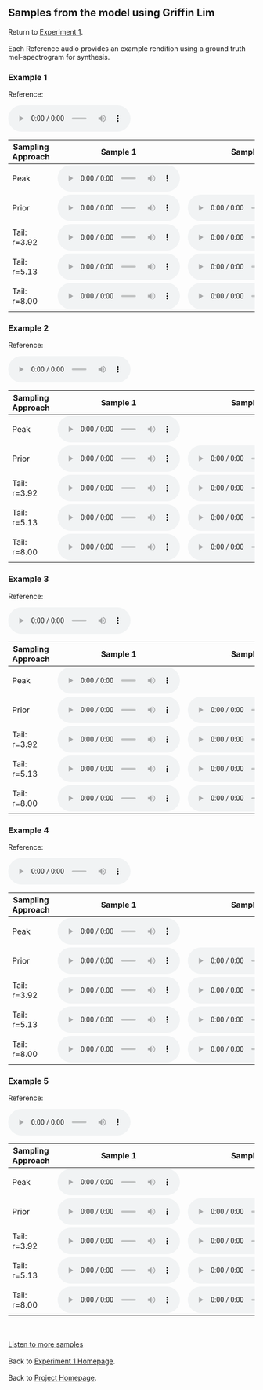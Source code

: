 <!-- exp 1a -->

## Samples from the model using Griffin Lim

Return to [Experiment 1](https://ljlj9.github.io/mscproject/experiment_1a_test.html).
<br><br>
Each Reference audio provides an example rendition using a ground truth mel-spectrogram for synthesis.

### Example 1

Reference:          
<p><audio src="Exp1Test/Example1/reference.wav" controls style="width: 250px;"></audio></p>

| Sampling Approach | Sample 1 | Sample 2 | Sample 3 | Sample 4 | Sample 5 |
| --- | --- | --- | --- | --- | --- |
| Peak  | <audio src="Exp1Test/Example1/peak/sample_1.wav" controls style="width: 250px;"></audio> | | | | |
| Prior | <audio src="Exp1Test/Example1/prior/sample_1.wav" controls style="width: 250px;"></audio> | <audio src="Exp1Test/Example1/prior/sample_2.wav" controls style="width: 250px;"></audio> | <audio src="Exp1Test/Example1/prior/sample_3.wav" controls style="width: 250px;"></audio> | <audio src="Exp1Test/Example1/prior/sample_4.wav" controls style="width: 250px;"></audio> | <audio src="Exp1Test/Example1/prior/sample_5.wav" controls style="width: 250px;"></audio> |
| Tail: r=3.92 | <audio src="Exp1Test/Example1/tail392/sample_1.wav" controls style="width: 250px;"></audio> | <audio src="Exp1Test/Example1/tail392/sample_2.wav" controls style="width: 250px;"></audio> | <audio src="Exp1Test/Example1/tail392/sample_3.wav" controls style="width: 250px;"></audio> | <audio src="Exp1Test/Example1/tail392/sample_4.wav" controls style="width: 250px;"></audio> | <audio src="Exp1Test/Example1/tail392/sample_5.wav" controls style="width: 250px;"></audio> |
| Tail: r=5.13 | <audio src="Exp1Test/Example1/tail513/sample_1.wav" controls style="width: 250px;"></audio> | <audio src="Exp1Test/Example1/tail513/sample_2.wav" controls style="width: 250px;"></audio> | <audio src="Exp1Test/Example1/tail513/sample_3.wav" controls style="width: 250px;"></audio> | <audio src="Exp1Test/Example1/tail513/sample_4.wav" controls style="width: 250px;"></audio> | <audio src="Exp1Test/Example1/tail513/sample_5.wav" controls style="width: 250px;"></audio> |
| Tail: r=8.00 | <audio src="Exp1Test/Example1/tail8/sample_1.wav" controls style="width: 250px;"></audio> | <audio src="Exp1Test/Example1/tail8/sample_2.wav" controls style="width: 250px;"></audio> | <audio src="Exp1Test/Example1/tail8/sample_3.wav" controls style="width: 250px;"></audio> | <audio src="Exp1Test/Example1/tail8/sample_4.wav" controls style="width: 250px;"></audio> | <audio src="Exp1Test/Example1/tail8/sample_5.wav" controls style="width: 250px;"></audio> |

### Example 2

Reference:          
<p><audio src="Exp1Test/Example2/reference.wav" controls style="width: 250px;"></audio></p>

| Sampling Approach | Sample 1 | Sample 2 | Sample 3 | Sample 4 | Sample 5 |
| --- | --- | --- | --- | --- | --- |
| Peak  | <audio src="Exp1Test/Example2/peak/sample_1.wav" controls style="width: 250px;"></audio> | | | | |
| Prior | <audio src="Exp1Test/Example2/prior/sample_1.wav" controls style="width: 250px;"></audio> | <audio src="Exp1Test/Example2/prior/sample_2.wav" controls style="width: 250px;"></audio> | <audio src="Exp1Test/Example2/prior/sample_3.wav" controls style="width: 250px;"></audio> | <audio src="Exp1Test/Example2/prior/sample_4.wav" controls style="width: 250px;"></audio> | <audio src="Exp1Test/Example2/prior/sample_5.wav" controls style="width: 250px;"></audio> |
| Tail: r=3.92 | <audio src="Exp1Test/Example2/tail392/sample_1.wav" controls style="width: 250px;"></audio> | <audio src="Exp1Test/Example2/tail392/sample_2.wav" controls style="width: 250px;"></audio> | <audio src="Exp1Test/Example2/tail392/sample_3.wav" controls style="width: 250px;"></audio> | <audio src="Exp1Test/Example2/tail392/sample_4.wav" controls style="width: 250px;"></audio> | <audio src="Exp1Test/Example2/tail392/sample_5.wav" controls style="width: 250px;"></audio> |
| Tail: r=5.13 | <audio src="Exp1Test/Example2/tail513/sample_1.wav" controls style="width: 250px;"></audio> | <audio src="Exp1Test/Example2/tail513/sample_2.wav" controls style="width: 250px;"></audio> | <audio src="Exp1Test/Example2/tail513/sample_3.wav" controls style="width: 250px;"></audio> | <audio src="Exp1Test/Example2/tail513/sample_4.wav" controls style="width: 250px;"></audio> | <audio src="Exp1Test/Example2/tail513/sample_5.wav" controls style="width: 250px;"></audio> |
| Tail: r=8.00 | <audio src="Exp1Test/Example2/tail8/sample_1.wav" controls style="width: 250px;"></audio> | <audio src="Exp1Test/Example2/tail8/sample_2.wav" controls style="width: 250px;"></audio> | <audio src="Exp1Test/Example2/tail8/sample_3.wav" controls style="width: 250px;"></audio> | <audio src="Exp1Test/Example2/tail8/sample_4.wav" controls style="width: 250px;"></audio> | <audio src="Exp1Test/Example2/tail8/sample_5.wav" controls style="width: 250px;"></audio> |

### Example 3

Reference:          
<p><audio src="Exp1Test/Example3/reference.wav" controls style="width: 250px;"></audio></p>

| Sampling Approach | Sample 1 | Sample 2 | Sample 3 | Sample 4 | Sample 5 |
| --- | --- | --- | --- | --- | --- |
| Peak  | <audio src="Exp1Test/Example3/peak/sample_1.wav" controls style="width: 250px;"></audio> | | | | |
| Prior | <audio src="Exp1Test/Example3/prior/sample_1.wav" controls style="width: 250px;"></audio> | <audio src="Exp1Test/Example3/prior/sample_2.wav" controls style="width: 250px;"></audio> | <audio src="Exp1Test/Example3/prior/sample_3.wav" controls style="width: 250px;"></audio> | <audio src="Exp1Test/Example3/prior/sample_4.wav" controls style="width: 250px;"></audio> | <audio src="Exp1Test/Example3/prior/sample_5.wav" controls style="width: 250px;"></audio> |
| Tail: r=3.92 | <audio src="Exp1Test/Example3/tail392/sample_1.wav" controls style="width: 250px;"></audio> | <audio src="Exp1Test/Example3/tail392/sample_2.wav" controls style="width: 250px;"></audio> | <audio src="Exp1Test/Example3/tail392/sample_3.wav" controls style="width: 250px;"></audio> | <audio src="Exp1Test/Example3/tail392/sample_4.wav" controls style="width: 250px;"></audio> | <audio src="Exp1Test/Example3/tail392/sample_5.wav" controls style="width: 250px;"></audio> |
| Tail: r=5.13 | <audio src="Exp1Test/Example3/tail513/sample_1.wav" controls style="width: 250px;"></audio> | <audio src="Exp1Test/Example3/tail513/sample_2.wav" controls style="width: 250px;"></audio> | <audio src="Exp1Test/Example3/tail513/sample_3.wav" controls style="width: 250px;"></audio> | <audio src="Exp1Test/Example3/tail513/sample_4.wav" controls style="width: 250px;"></audio> | <audio src="Exp1Test/Example3/tail513/sample_5.wav" controls style="width: 250px;"></audio> |
| Tail: r=8.00 | <audio src="Exp1Test/Example3/tail8/sample_1.wav" controls style="width: 250px;"></audio> | <audio src="Exp1Test/Example3/tail8/sample_2.wav" controls style="width: 250px;"></audio> | <audio src="Exp1Test/Example3/tail8/sample_3.wav" controls style="width: 250px;"></audio> | <audio src="Exp1Test/Example3/tail8/sample_4.wav" controls style="width: 250px;"></audio> | <audio src="Exp1Test/Example3/tail8/sample_5.wav" controls style="width: 250px;"></audio> |

### Example 4

Reference:          
<p><audio src="Exp1Test/Example4/reference.wav" controls style="width: 250px;"></audio></p>

| Sampling Approach | Sample 1 | Sample 2 | Sample 3 | Sample 4 | Sample 5 |
| --- | --- | --- | --- | --- | --- |
| Peak  | <audio src="Exp1Test/Example4/peak/sample_1.wav" controls style="width: 250px;"></audio> | | | | |
| Prior | <audio src="Exp1Test/Example4/prior/sample_1.wav" controls style="width: 250px;"></audio> | <audio src="Exp1Test/Example4/prior/sample_2.wav" controls style="width: 250px;"></audio> | <audio src="Exp1Test/Example4/prior/sample_3.wav" controls style="width: 250px;"></audio> | <audio src="Exp1Test/Example4/prior/sample_4.wav" controls style="width: 250px;"></audio> | <audio src="Exp1Test/Example4/prior/sample_5.wav" controls style="width: 250px;"></audio> |
| Tail: r=3.92 | <audio src="Exp1Test/Example4/tail392/sample_1.wav" controls style="width: 250px;"></audio> | <audio src="Exp1Test/Example4/tail392/sample_2.wav" controls style="width: 250px;"></audio> | <audio src="Exp1Test/Example4/tail392/sample_3.wav" controls style="width: 250px;"></audio> | <audio src="Exp1Test/Example4/tail392/sample_4.wav" controls style="width: 250px;"></audio> | <audio src="Exp1Test/Example4/tail392/sample_5.wav" controls style="width: 250px;"></audio> |
| Tail: r=5.13 | <audio src="Exp1Test/Example4/tail513/sample_1.wav" controls style="width: 250px;"></audio> | <audio src="Exp1Test/Example4/tail513/sample_2.wav" controls style="width: 250px;"></audio> | <audio src="Exp1Test/Example4/tail513/sample_3.wav" controls style="width: 250px;"></audio> | <audio src="Exp1Test/Example4/tail513/sample_4.wav" controls style="width: 250px;"></audio> | <audio src="Exp1Test/Example4/tail513/sample_5.wav" controls style="width: 250px;"></audio> |
| Tail: r=8.00 | <audio src="Exp1Test/Example4/tail8/sample_1.wav" controls style="width: 250px;"></audio> | <audio src="Exp1Test/Example4/tail8/sample-2.wav" controls style="width: 250px;"></audio> | <audio src="Exp1Test/Example4/tail8/sample_3.wav" controls style="width: 250px;"></audio> | <audio src="Exp1Test/Example4/tail8/sample_4.wav" controls style="width: 250px;"></audio> | <audio src="Exp1Test/Example4/tail8/sample_5.wav" controls style="width: 250px;"></audio> |

### Example 5

Reference:          
<p><audio src="Exp1Test/Example5/reference.wav" controls style="width: 250px;"></audio></p>

| Sampling Approach | Sample 1 | Sample 2 | Sample 3 | Sample 4 | Sample 5 |
| --- | --- | --- | --- | --- | --- |
| Peak  | <audio src="Exp1Test/Example5/peak/sample_1.wav" controls style="width: 250px;"></audio> | | | | |
| Prior | <audio src="Exp1Test/Example5/prior/sample_1.wav" controls style="width: 250px;"></audio> | <audio src="Exp1Test/Example5/prior/sample_2.wav" controls style="width: 250px;"></audio> | <audio src="Exp1Test/Example5/prior/sample_3.wav" controls style="width: 250px;"></audio> | <audio src="Exp1Test/Example5/prior/sample_4.wav" controls style="width: 250px;"></audio> | <audio src="Exp1Test/Example5/prior/sample_5.wav" controls style="width: 250px;"></audio> |
| Tail: r=3.92 | <audio src="Exp1Test/Example5/tail392/sample_1.wav" controls style="width: 250px;"></audio> | <audio src="Exp1Test/Example5/tail392/sample_2.wav" controls style="width: 250px;"></audio> | <audio src="Exp1Test/Example5/tail392/sample_3.wav" controls style="width: 250px;"></audio> | <audio src="Exp1Test/Example5/tail392/sample_4.wav" controls style="width: 250px;"></audio> | <audio src="Exp1Test/Example5/tail392/sample_5.wav" controls style="width: 250px;"></audio> |
| Tail: r=5.13 | <audio src="Exp1Test/Example5/tail513/sample_1.wav" controls style="width: 250px;"></audio> | <audio src="Exp1Test/Example5/tail513/sample_2.wav" controls style="width: 250px;"></audio> | <audio src="Exp1Test/Example5/tail513/sample_3.wav" controls style="width: 250px;"></audio> | <audio src="Exp1Test/Example5/tail513/sample_4.wav" controls style="width: 250px;"></audio> | <audio src="Exp1Test/Example5/tail513/sample_5.wav" controls style="width: 250px;"></audio> |
| Tail: r=8.00 | <audio src="Exp1Test/Example5/tail8/samples_1.wav" controls style="width: 250px;"></audio> | <audio src="Exp1Test/Example5/tail8/samples_2.wav" controls style="width: 250px;"></audio> | <audio src="Exp1Test/Example5/tail8/samples_3.wav" controls style="width: 250px;"></audio> | <audio src="Exp1Test/Example5/tail8/samples_4.wav" controls style="width: 250px;"></audio> | <audio src="Exp1Test/Example5/tail8/samples_5.wav" controls style="width: 250px;"></audio> |

<br><br>
[Listen to more samples](https://ljlj9.github.io/mscproject/experiment_1a_ii.html)
<br><br>
Back to [Experiment 1 Homepage](https://ljlj9.github.io/mscproject/experiment_1.html).
<br><br>
Back to [Project Homepage](https://ljlj9.github.io/mscproject/index.html).
